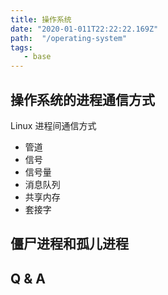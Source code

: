 ```yaml
---
title: 操作系统
date: "2020-01-011T22:22:22.169Z"
path:  "/operating-system"
tags:
   - base
---
```


## 操作系统的进程通信方式

Linux 进程间通信方式
* 管道
* 信号
* 信号量
* 消息队列
* 共享内存
* 套接字

## 僵尸进程和孤儿进程

## Q & A

